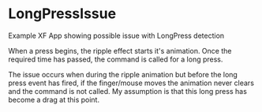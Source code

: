 # LongPressIssue
Example XF App showing possible issue with LongPress detection

When a press begins, the ripple effect starts it's animation. Once the required time has passed, the command is called for a long press.

The issue occurs when during the ripple animation but before the long press event has fired, if the finger/mouse moves the animation never clears and the command is not called. My assumption is that this long press has become a drag at this point.


